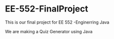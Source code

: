 # EE-552-FinalProject


This is our final project for EE 552 -Enginerring Java 

We are making a Quiz Generator using Java 
